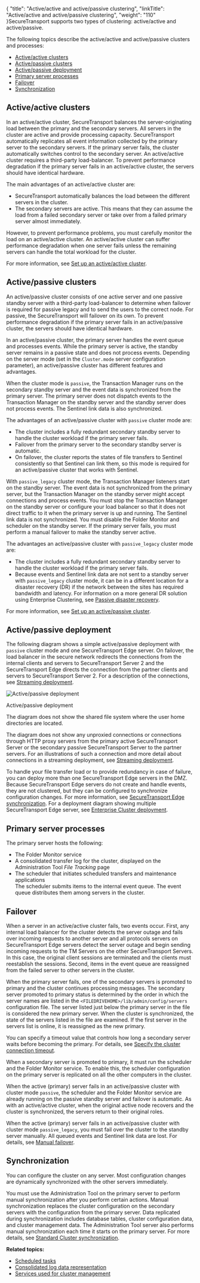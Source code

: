 {
    "title": "Active/active and active/passive clustering",
    "linkTitle": "Active/active and active/passive clustering",
    "weight": "110"
}<span class="mc-variable axway_variables.Component_Short_Name variable">SecureTransport</span> supports two types of clustering: active/active and active/passive.

The following topics describe the active/active and active/passive clusters and processes:

-   <a href="#Active/a" class="MCXref xref">Active/active clusters</a>
-   <a href="#Active_passive" class="MCXref xref">Active/passive clusters</a>
-   <a href="#Active_deploy" class="MCXref xref">Active/passive deployment</a>
-   <a href="#Primary" class="MCXref xref">Primary server processes</a>
-   <a href="#Failover" class="MCXref xref">Failover</a>
-   <a href="#Synchron" class="MCXref xref">Synchronization</a>

<span id="Active/a"></span>

## Active/active clusters

In an active/active cluster, <span class="mc-variable axway_variables.Component_Short_Name variable">SecureTransport</span> balances the server-originating load between the primary and the secondary servers. All servers in the cluster are active and provide processing capacity. <span class="mc-variable axway_variables.Component_Short_Name variable">SecureTransport</span> automatically replicates all event information collected by the primary server to the secondary servers. If the primary server fails, the cluster automatically switches control to the secondary server. An active/active cluster requires a third-party load-balancer. To prevent performance degradation if the primary server fails in an active/active cluster, the servers should have identical hardware.

The main advantages of an active/active cluster are:

-   <span class="mc-variable axway_variables.Component_Short_Name variable">SecureTransport</span> automatically balances the load between the different servers in the cluster.
-   The secondary servers are active. This means that they can assume the load from a failed secondary server or take over from a failed primary server almost immediately.

However, to prevent performance problems, you must carefully monitor the load on an active/active cluster. An active/active cluster can suffer performance degradation when one server fails unless the remaining servers can handle the total workload for the cluster.

For more information, see <a href="../../c_st_standardclusterconfiguration/t_st_setup_active-active_cluster#Standard_Clustering_3967700027_1029540" class="MCXref xref">Set up an active/active cluster</a>.

<span id="Active_passive"></span>

## Active/passive clusters

An active/passive cluster consists of one active server and one passive standby server with a third-party load-balancer to determine when failover is required for passive legacy and to send the users to the correct node. For passive, the <span class="mc-variable axway_variables.Component_Short_Name variable">SecureTransport</span> will failover on its own. To prevent performance degradation if the primary server fails in an active/passive cluster, the servers should have identical hardware.

In an active/passive cluster, the primary server handles the event queue and processes events. While the primary server is active, the standby server remains in a passive state and does not process events. Depending on the server mode (set in the `Cluster.mode` server configuration parameter), an active/passive cluster has different features and advantages.

When the cluster mode is `passive`, the Transaction Manager runs on the secondary standby server and the event data is synchronized from the primary server. The primary server does not dispatch events to the Transaction Manager on the standby server and the standby server does not process events. The Sentinel link data is also synchronized.

The advantages of an active/passive cluster with `passive` cluster mode are:

-   The cluster includes a fully redundant secondary standby server to handle the cluster workload if the primary server fails.
-   Failover from the primary server to the secondary standby server is automatic.
-   On failover, the cluster reports the states of file transfers to Sentinel consistently so that Sentinel can link them, so this mode is required for an active/passive cluster that works with Sentinel.

With `passive_legacy` cluster mode, the Transaction Manager listeners start on the
standby server. The
event data is not synchronized from the primary server, but the
Transaction Manager on the standby server might accept connections and
process events. You must stop the Transaction Manager on the standby
server or configure your load balancer so that it does not direct
traffic to it when the primary server is up and running. The Sentinel link data is not synchronized. You must disable the Folder Monitor and scheduler on the standby server. If the primary server fails, you must perform a manual failover to make the standby server active.

The advantages an active/passive cluster with `passive_legacy` cluster mode are:

-   The cluster includes a fully redundant secondary standby server to handle the cluster workload if the primary server fails.
-   Because events and Sentinel link data are not sent to a standby server with `passive_legacy` cluster mode, it can be in a different location for a disaster recovery (DR) if the network between the sites has required bandwidth and latency. For information on a more general DR solution using Enterprise Clustering, see <a href="../../../c_st_largeenterpriseclustering/c_st_largeenterpriseclustermodel/c_st_passive_disaster_recovery" class="MCXref xref">Passive disaster recovery</a>.

For more information, see <a href="../../c_st_standardclusterconfiguration/t_st_setup_active-passive_cluster" class="MCXref xref">Set up an active/passive cluster</a>.

<span id="Active_deploy"></span>

## Active/passive deployment

The following diagram shows a simple active/passive deployment with `passive` cluster mode and one <span class="mc-variable axway_variables.Component_Short_Name variable">SecureTransport</span> Edge server. On failover, the load balancer in the secure network redirects the connections from the internal clients and servers to <span class="mc-variable axway_variables.Component_Short_Name variable">SecureTransport</span> Server 2 and the <span class="mc-variable axway_variables.Component_Short_Name variable">SecureTransport</span> Edge directs the connection from the partner clients and servers to <span class="mc-variable axway_variables.Component_Short_Name variable">SecureTransport</span> Server 2. For a description of the connections, see <a href="#" class="MCXref xref">Streaming deployment</a>.

<img src="/Images/SecureTransport/STDeployment_ActivePassive.png" class="maxWidth" alt="Active/passive deployment" />

<span class="autonumber"></span>Active/passive deployment

The diagram does not show the shared file system where the user home directories are located.

The diagram does not show any unproxied connections or connections through HTTP proxy servers from the primary active <span class="mc-variable axway_variables.Component_Short_Name variable">SecureTransport</span> Server or the secondary passive <span class="mc-variable axway_variables.Component_Short_Name variable">SecureTransport</span> Server to the partner servers. For an illustrations of such a connection and more detail about connections in a streaming deployment, see <a href="##Streamin" class="MCXref xref">Streaming deployment</a>.

To handle your file transfer load or to provide redundancy in case of failure, you can deploy more than one <span class="mc-variable axway_variables.Component_Short_Name variable">SecureTransport</span> Edge servers in the DMZ. Because <span class="mc-variable axway_variables.Component_Short_Name variable">SecureTransport</span> Edge servers do not create and handle events, they are not clustered, but they can be configured to synchronize configuration changes. For more information, see <a href="../../../c_st_edge_sync#Edge" class="MCXref xref">SecureTransport Edge synchronization</a>. For a deployment diagram showing multiple <span class="mc-variable axway_variables.Component_Short_Name variable">SecureTransport</span> Edge server, see <a href="../../../c_st_largeenterpriseclustering/c_st_largeenterpriseclustermodel/c_st_large_enterprise_cluster_deployment" class="MCXref xref">Enterprise Cluster deployment</a>.

<span id="Primary"></span>

## Primary server processes

The primary server hosts the following:

-   The Folder Monitor service
-   A consolidated transfer log for the cluster, displayed on the Administration Tool *File Tracking* page
-   The scheduler that initiates scheduled transfers and maintenance applications  
    The scheduler submits items to the internal event queue. The event queue distributes them among servers in the cluster.

<span id="Failover"></span>

## Failover

When a server in an active/active cluster fails, two events occur. First, any internal load balancer for the cluster detects the server outage and fails over incoming requests to another server and all protocols servers on <span class="mc-variable axway_variables.Component_Short_Name variable">SecureTransport</span> Edge servers detect the server outage and begin sending incoming requests to the TM Servers on the other <span class="mc-variable axway_variables.Component_Short_Name variable">SecureTransport</span> Servers. In this case, the original client sessions are terminated and the clients must reestablish the sessions. Second, items in the event queue are reassigned from the failed server to other servers in the cluster.

When the primary server fails, one of the secondary servers is promoted to primary and the cluster continues processing messages. The secondary server promoted to primary status is determined by the order in which the server names are listed in the `<FILEDRIVEHOME>/lib/admin/config/servers` configuration file. The server listed just below the primary server in the file is considered the new primary server. When the cluster is synchronized, the state of the servers listed in the file are examined. If the first server in the servers list is online, it is reassigned as the new primary.

You can specify a timeout value that controls how long a secondary server waits before becoming the primary. For details, see <a href="../../c_st_standardclusterconfiguration/t_st_specify_cluster_connection_timeout" class="MCXref xref">Specify the cluster connection timeout</a>.

When a secondary server is promoted to primary, it must run the scheduler and the Folder Monitor service. To enable this, the scheduler configuration on the primary server is replicated on all the other computers in the cluster.

When the active (primary) server fails in an active/passive cluster with cluster mode `passive`, the scheduler and the Folder Monitor service are already running on the passive standby server and failover is automatic. As with an active/active cluster, when the original active node recovers and the cluster is synchronized, the servers return to their original roles.

When the active (primary) server fails in an active/passive cluster with cluster mode `passive_legacy`, you must fail over the cluster to the standby server manually. All queued events and Sentinel link data are lost. For details, see <a href="../../c_st_managestandardcluster/t_st_manage_active-passive_cluster#Manual" class="MCXref xref">Manual failover</a>.

<span id="Synchron"></span>

## Synchronization

You can configure the cluster on any server. Most configuration changes are dynamically synchronized with the other servers immediately.

You must use the Administration Tool on the primary server to perform manual synchronization after you perform certain actions. Manual synchronization replaces the cluster configuration on the secondary servers with the configuration from the primary server. Data replicated during synchronization includes database tables, cluster configuration data, and cluster management data. The Administration Tool server also performs manual synchronization each time it starts on the primary server. For more details, see <a href="../../c_st_managestandardcluster/c_st_standard_cluster_synchronization" class="MCXref xref">Standard Cluster synchronization</a>.

**Related topics:**

-   <a href="../c_st_scheduled_tasks" class="MCXref xref">Scheduled tasks</a>
-   <a href="../c_st_consolidated_log_data_representation" class="MCXref xref">Consolidated log data representation</a>
-   <a href="../c_st_services_used_for_cluster_management" class="MCXref xref">Services used for cluster management</a>
